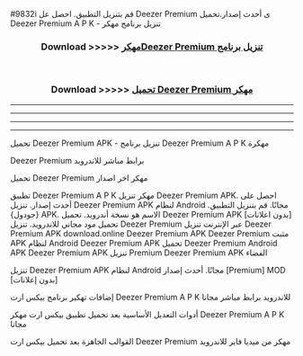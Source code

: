 #9832i قم بتنزيل التطبيق. احصل عل Deezer Premium  ى أحدث إصدار.تحميل Deezer Premium  A P K - تنزيل برنامج مهكر



<div align="center">
<h3>Download >>>>> <a href="https://ar-sites.web.app/?ar= Deezer Premium ">مهكرDeezer Premium  تنزيل برنامج</a></h3><br>

<h3>Download >>>>> <a href="https://ar-sites.web.app/?ar= Deezer Premium ">تحميل Deezer Premium  مهكر</a></h3>
</div>


----------------------------------------------------------

----------------------------------------------------------

----------------------------------------------------------

----------------------------------------------------------


تحميل Deezer Premium  APK - تنزيل برنامج Deezer Premium  A P K مهكرة

Deezer Premium  برابط مباشر للاندرويد

تحميل Deezer Premium  مهكر اخر اصدار

تطبيق Deezer Premium  A P K مهكر
تنزيل Deezer Premium  APK. احصل على أحدث إصدار.
تنزيل Deezer Premium  APK لنظام Android مجانًا.
قم بتنزيل التطبيق. {جودول} APK. الاسم هو نسخة أندرويد.
تحميل Deezer Premium  APK [بدون اعلانات]
تحميل مود مجاني للاندرويد.
تنزيل Deezer Premium  عبر الإنترنت
تنزيل Deezer Premium  APK
download.online Deezer Premium  APK
Deezer Premium  مثبت APK لنظام Android
Deezer Premium  APK
تحميل Deezer Premium  Android APK
Deezer Premium  APK تنزيل Premium
Deezer Premium  APK الفضاء

تنزيل Deezer Premium  APK لنظام Android مجانًا. أحدث إصدار [Premium] MOD [بدون إعلانات]

إضافات تهكير برنامج بيكس ارت Deezer Premium  A P K للاندرويد برابط مباشر مجانا

أدوات التعديل الأساسية بعد تحميل تطبيق بيكس ارت مهكر Deezer Premium  A P K مجانا

القوالب الجاهزة بعد تحميل بيكس ارت Deezer Premium  مهكر من ميديا فاير للاندرويد



